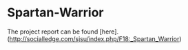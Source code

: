 # Spartan-Warrior
The project report can be found [here].(http://socialledge.com/sjsu/index.php/F18:_Spartan_Warrior)
